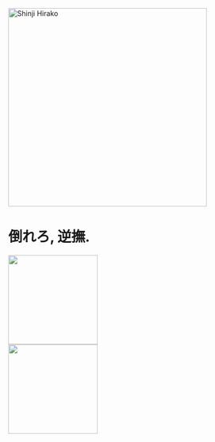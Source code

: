 <div style="display: inline_block">
  <img width="400px"align="center" alt="Shinji Hirako" src="https://pa1.aminoapps.com/6743/1cd54752d7df691b91aee6227263184127d15d90_00.gif"
</div>

<h1> 倒れろ, 逆撫.</h1>

<div>
  <a href="https://github.com/luqinhasdev">
  <img height="180em" src="https://github-readme-stats.vercel.app/api?username=luqinhasdev&show_icons=true&theme=dark"> <br>
  <img height="180em" src="https://github-readme-stats.vercel.app/api/top-langs/?username=luqinhasdev&layout=compact&show_icons=true&theme=dark">
</div>
